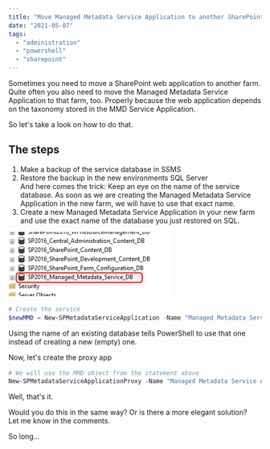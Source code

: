 ```yaml
---
title: "Move Managed Metadata Service Application to another SharePoint Farm"
date: "2021-05-07"
tags: 
  - "administration"
  - "powershell"
  - "sharepoint"
---
```


Sometimes you need to move a SharePoint web application to another farm. Quite often you also need to move the Managed Metadata Service Application to that farm, too. Properly because the web application depends on the taxonomy stored in the MMD Service Application.

So let's take a look on how to do that.

<!--more-->

## The steps

1. Make a backup of the service database in SSMS
2. Restore the backup in the new environments SQL Server  
    And here comes the trick: Keep an eye on the name of the service database. As soon as we are creating the Managed Metadata Service Application in the new farm, we will have to use that exact name.
3. Create a new Managed Metadata Service Application in your new farm and use the exact name of the database you just restored on SQL.

![](images/move.managed.metadataservice.png)

```powershell
# Create the service 
$newMMD = New-SPMetadataServiceApplication -Name "Managed Metadata Service Application" -ApplicationPool "Default Service Application Pool" -DatabaseName "SP2016_Managed_Metadata_Service_DB" -DatabaseServer "mysqlserver.domain.tld" -AdministratorAccount "domain\mmd.admin" -FullAccessAccount "domain\mmd.fullaccess" -ReadAccessAccount "domain\mmd.reader"
```

Using the name of an existing database tells PowerShell to use that one instead of creating a new (empty) one.

Now, let's create the proxy app

```powershell
# We will use the MMD object from the statement above 
New-SPMetadataServiceApplicationProxy -Name "Managed Metadata Service Application Proxy" -ServiceApplication $newMMD -DefaultProxyGroup
```

Well, that's it.

Would you do this in the same way? Or is there a more elegant solution?  
Let me know in the comments.

So long...
